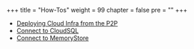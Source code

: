 +++
title = "How-Tos"
weight = 99
chapter = false
pre = ""
+++

* [Deploying Cloud Infra from the P2P](./deploying-infrastructure)
* [Connect to CloudSQL](./connect-to-cloudsql)
* [Connect to MemoryStore](./connect-to-memstore)

